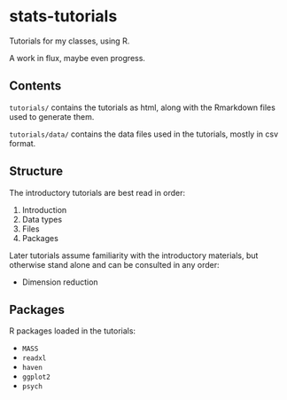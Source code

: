 # stats-tutorials

Tutorials for my classes, using R.

A work in flux, maybe even progress.

## Contents

`tutorials/` contains the tutorials as html, along with the Rmarkdown files used to generate them.

`tutorials/data/` contains the data files used in the tutorials, mostly in csv format.

## Structure

The introductory tutorials are best read in order:

1. Introduction
2. Data types
3. Files
4. Packages

Later tutorials assume familiarity with the introductory materials, but otherwise stand alone and can be consulted in any order:

* Dimension reduction

## Packages

R packages loaded in the tutorials:
* `MASS`
* `readxl`
* `haven`
* `ggplot2`
* `psych`
